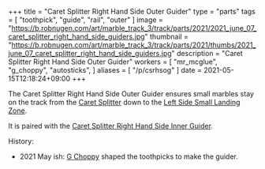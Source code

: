 +++
title = "Caret Splitter Right Hand Side Outer Guider"
type = "parts"
tags = [ "toothpick", "guide", "rail", "outer" ]
image = "https://b.robnugen.com/art/marble_track_3/track/parts/2021/2021_june_07_caret_splitter_right_hand_side_guiders.jpg"
thumbnail = "https://b.robnugen.com/art/marble_track_3/track/parts/2021/thumbs/2021_june_07_caret_splitter_right_hand_side_guiders.jpg"
description = "Caret Splitter Right Hand Side Outer Guider"
workers = [
    "mr_mcglue",
    "g_choppy",
    "autosticks",
]
aliases = [
    "/p/csrhsog"
]
date = 2021-05-15T12:18:24+09:00
+++

The Caret Splitter Right Hand Side Outer Guider ensures small marbles
stay on the track from the [Caret Splitter](/parts/caret-splitter/) down to the [Left Side Small Landing Zone](/parts/left_side_small_landing_zone/).

It is paired with the [Caret Splitter Right Hand Side Inner Guider](/parts/caret-splitter-right-hand-side-inner-guider/).


History:

* 2021 May ish: [G Choppy](/workers/g_choppy/) shaped the toothpicks to make the guider.
